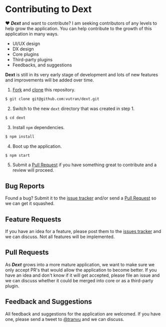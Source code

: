 # Contributing to Dext

♥ ***Dext*** and want to contribute? I am seeking contributors of any levels to help grow the application. You can help contribute to the growth of this application in many ways.

- UI/UX design
- DX design
- Core plugins
- Third-party plugins
- Feedbacks, and suggestions

**Dext** is still in its very early stage of development and lots of new features and improvements will be added over time.

1. [Fork](https://help.github.com/articles/fork-a-repo/) and [clone](https://help.github.com/articles/cloning-a-repository/) this repository.

  ```bash
  $ git clone git@github.com:vutran/dext.git
  ```
2. Switch to the new `dext` directory that was created in step 1.

  ```bash
  $ cd dext
  ```
3. Install `npm` dependencies.

  ```bash
  $ npm install
  ```
4. Boot up the application.

  ```bash
  $ npm start
  ```
5. Submit a [Pull Request](https://github.com/vutran/dext/pulls) if you have something great to contribute and a review will proceed.

## Bug Reports

Found a bug? Submit it to the [issue tracker](https://github.com/vutran/dext/issues) and/or send a [Pull Request](#pull-requests) so we can get it squashed.

## Feature Requests

If you have an idea for a feature, please post them to the [issues tracker](https://github.com/vutran/dext/issues) and we can discuss. Not all features will be implemented.

## Pull Requests

As ***Dext*** grows into a more mature application, we want to make sure we only accept PR's that would allow the application to become better. If you have an idea and don't know if it will get accepted, please file an issue and we can discuss whether it could be merged into core or as a third-party plugin.

## Feedback and Suggestions

All feedback and suggestions for the application are welcomed. If you have one, please send a tweet to [@tranvu](https://twitter.com/tranvu/) and we can discuss.
